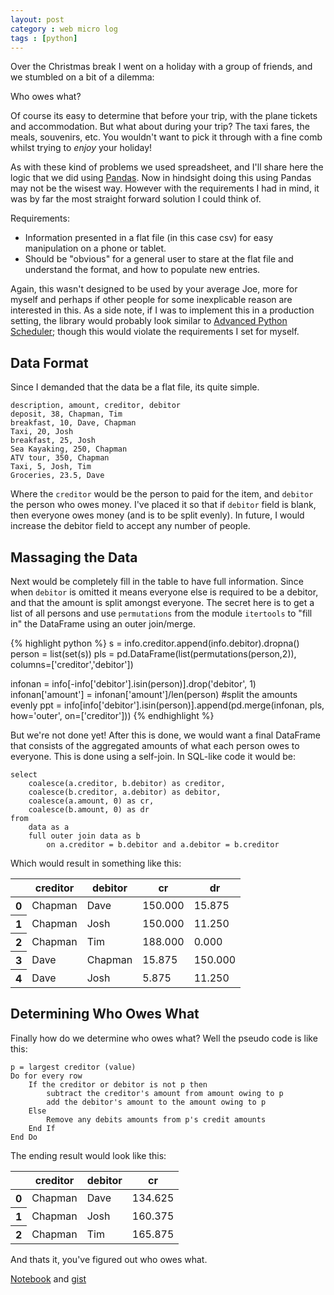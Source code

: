 ```yaml
---
layout: post
category : web micro log
tags : [python]
---
```




Over the Christmas break I went on a holiday with a group of friends,
and we stumbled on a bit of a dilemma: 

Who owes what?

Of course its easy to determine that before your trip, with the plane
tickets and accommodation. But what about during your trip? The taxi fares,
the meals, souvenirs, etc. You wouldn't want to pick it through with a fine
comb whilst trying to _enjoy_ your holiday!

As with these kind of problems we used spreadsheet, and I'll share here
the logic that we did using [Pandas](http://pandas.pydata.org/). Now in hindsight
doing this using Pandas may not be the wisest way. However with the requirements
I had in mind, it was by far the most straight forward solution I could think of.

Requirements:  

-  Information presented in a flat file (in this case csv) for easy manipulation
on a phone or tablet.  
-  Should be "obvious" for a general user to stare at the flat file and understand
the format, and how to populate new entries.  

Again, this wasn't designed to be used by your average Joe, more for myself and perhaps
if other people for some inexplicable reason are interested in this. As a side note, if
I was to implement this in a production setting, the library would probably look similar
to [Advanced Python Scheduler](http://pythonhosted.org/APScheduler/); though this would
violate the requirements I set for myself.

## Data Format

Since I demanded that the data be a flat file, its quite simple.

    description, amount, creditor, debitor
    deposit, 38, Chapman, Tim
    breakfast, 10, Dave, Chapman
    Taxi, 20, Josh
    breakfast, 25, Josh
    Sea Kayaking, 250, Chapman
    ATV tour, 350, Chapman
    Taxi, 5, Josh, Tim
    Groceries, 23.5, Dave

Where the `creditor` would be the person to paid for the item, and `debitor` the person who owes money. I've placed it so that if `debitor` field is blank, then everyone owes money (and is to be split evenly). In future, I would increase the debitor field to accept any number of people.

## Massaging the Data

Next would be completely fill in the table to have full information. Since when `debitor` is omitted it means everyone else is required to be a debitor, and that the amount is split
amongst everyone. The secret here is to get a list of all persons and use `permutations`
from the module `itertools` to "fill in" the DataFrame using an outer join/merge.

{% highlight python %}
s = info.creditor.append(info.debitor).dropna()
person = list(set(s))
pls = pd.DataFrame(list(permutations(person,2)), columns=['creditor','debitor'])

infonan = info[-info['debitor'].isin(person)].drop('debitor', 1)
infonan['amount'] = infonan['amount']/len(person) #split the amounts evenly
ppt = info[info['debitor'].isin(person)].append(pd.merge(infonan, pls, how='outer', on=['creditor']))
{% endhighlight %}

But we're not done yet! After this is done, we would want a final DataFrame that consists
of the aggregated amounts of what each person owes to everyone. This is done using a
self-join. In SQL-like code it would be:

    select 
        coalesce(a.creditor, b.debitor) as creditor,
        coalesce(b.creditor, a.debitor) as debitor,
        coalesce(a.amount, 0) as cr,
        coalesce(b.amount, 0) as dr
    from 
        data as a 
        full outer join data as b 
            on a.creditor = b.debitor and a.debitor = b.creditor
    
Which would result in something like this:

<table>
<thead>
<tr>
<th></th>
<th>creditor</th>
<th>debitor</th>
<th>cr</th>
<th>dr</th>
</tr>
</thead>
<tbody>
<tr>
<th>0</th>
<td> Chapman</td>
<td>    Dave</td>
<td> 150.000</td>
<td>  15.875</td>
</tr>
<tr>
<th>1</th>
<td> Chapman</td>
<td>    Josh</td>
<td> 150.000</td>
<td>  11.250</td>
</tr>
<tr>
<th>2</th>
<td> Chapman</td>
<td>     Tim</td>
<td> 188.000</td>
<td>   0.000</td>
</tr>
<tr>
<th>3</th>
<td>    Dave</td>
<td> Chapman</td>
<td>  15.875</td>
<td> 150.000</td>
</tr>
<tr>
<th>4</th>
<td>    Dave</td>
<td>    Josh</td>
<td>   5.875</td>
<td>  11.250</td>
</tr>
</tbody>
</table>

## Determining Who Owes What

Finally how do we determine who owes what? Well the pseudo code is like this:

    p = largest creditor (value)
    Do for every row
        If the creditor or debitor is not p then
            subtract the creditor's amount from amount owing to p
            add the debitor's amount to the amount owing to p
        Else
            Remove any debits amounts from p's credit amounts
        End If
    End Do

The ending result would look like this:

<table>
<thead>
<tr>
<th></th>
<th>creditor</th>
<th>debitor</th>
<th>cr</th>
</tr>
</thead>
<tbody>
<tr>
<th>0</th>
<td> Chapman</td>
<td> Dave</td>
<td> 134.625</td>
</tr>
<tr>
<th>1</th>
<td> Chapman</td>
<td> Josh</td>
<td> 160.375</td>
</tr>
<tr>
<th>2</th>
<td> Chapman</td>
<td>  Tim</td>
<td> 165.875</td>
</tr>
</tbody>
</table>

And thats it, you've figured out who owes what.

[Notebook](http://nbviewer.ipython.org/gist/chappers/8253724/who-owes-what.ipynb) and [gist](https://gist.github.com/chappers/8253724)
